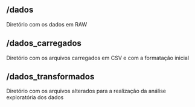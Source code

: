 ## /dados
Diretório com os dados em RAW

## /dados_carregados
Diretório com os arquivos carregados em CSV e com a formatação inicial

## /dados_transformados
Diretório com os arquivos alterados para a realização da análise exploratória dos dados
